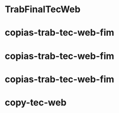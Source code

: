 # TrabFinalTecWeb
# copias-trab-tec-web-fim
# copias-trab-tec-web-fim
# copias-trab-tec-web-fim
# copy-tec-web
